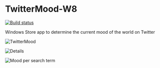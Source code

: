 TwitterMood-W8
==============
[![Build status](https://ci.appveyor.com/api/projects/status/esc6936thc53samh/branch/master?svg=true)](https://ci.appveyor.com/project/kalkie/twittermood-w8)

Windows Store app to determine the current mood of the world on Twitter

![TwitterMood](http://wscont2.apps.microsoft.com/winstore/1x/1b84f181-b824-43a8-907e-b3c3d4999d79/Screenshot.255897.1000000.jpg)

![Details](http://wscont1.apps.microsoft.com/winstore/1x/1b84f181-b824-43a8-907e-b3c3d4999d79/Screenshot.255897.1000001.jpg)

![Mood per search term](http://wscont2.apps.microsoft.com/winstore/1x/1b84f181-b824-43a8-907e-b3c3d4999d79/Screenshot.255897.1000002.jpg)

